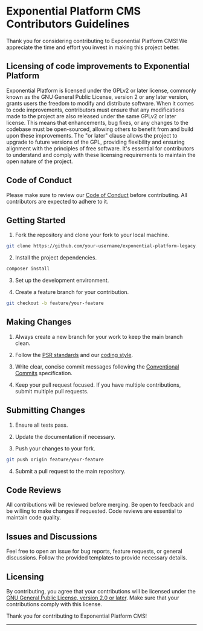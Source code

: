 # Exponential Platform CMS Contributors Guidelines

Thank you for considering contributing to Exponential Platform CMS! We appreciate the time and effort you invest in making this project better.

## Licensing of code improvements to Exponential Platform
Exponential Platform is licensed under the GPLv2 or later license, commonly known as the GNU General Public License, version 2 or any later version, grants users the freedom to modify and distribute software. When it comes to code improvements, contributors must ensure that any modifications made to the project are also released under the same GPLv2 or later license. This means that enhancements, bug fixes, or any changes to the codebase must be open-sourced, allowing others to benefit from and build upon these improvements. The "or later" clause allows the project to upgrade to future versions of the GPL, providing flexibility and ensuring alignment with the principles of free software. It's essential for contributors to understand and comply with these licensing requirements to maintain the open nature of the project.

## Code of Conduct

Please make sure to review our [Code of Conduct](CODE_OF_CONDUCT.md) before contributing. All contributors are expected to adhere to it.

## Getting Started

1. Fork the repository and clone your fork to your local machine.

```bash
git clone https://github.com/your-username/exponential-platform-legacy.git
```

2. Install the project dependencies.

```bash
composer install
```

3. Set up the development environment.

4. Create a feature branch for your contribution.

```bash
git checkout -b feature/your-feature
```

## Making Changes

1. Always create a new branch for your work to keep the main branch clean.

2. Follow the [PSR standards](https://www.php-fig.org/psr/) and our [coding style](CODING_STYLE.md).

3. Write clear, concise commit messages following the [Conventional Commits](https://www.conventionalcommits.org/en/v1.0.0/) specification.

4. Keep your pull request focused. If you have multiple contributions, submit multiple pull requests.

## Submitting Changes

1. Ensure all tests pass.

2. Update the documentation if necessary.

3. Push your changes to your fork.

```bash
git push origin feature/your-feature
```

4. Submit a pull request to the main repository.

## Code Reviews

All contributions will be reviewed before merging. Be open to feedback and be willing to make changes if requested. Code reviews are essential to maintain code quality.

## Issues and Discussions

Feel free to open an issue for bug reports, feature requests, or general discussions. Follow the provided templates to provide necessary details.

## Licensing

By contributing, you agree that your contributions will be licensed under the [GNU General Public License, version 2.0 or later](LICENSE). Make sure that your contributions comply with this license.

Thank you for contributing to Exponential Platform CMS!

---
